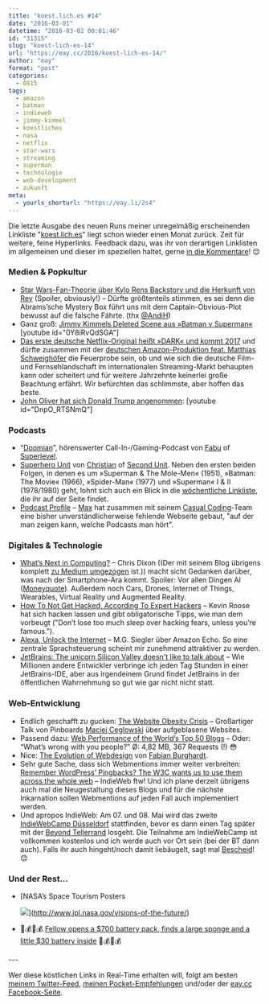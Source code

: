 ```yaml
---
title: "koest.lich.es #14"
date: "2016-03-01"
datetime: "2016-03-02 00:01:46"
id: "31315"
slug: "koest-lich-es-14"
url: "https://eay.cc/2016/koest-lich-es-14/"
author: "eay"
format: "post"
categories:
  - 0815
tags:
  - amazon
  - batman
  - indieweb
  - jimmy-kimmel
  - koestliches
  - nasa
  - netflix
  - star-wars
  - streaming
  - superman
  - technologie
  - web-development
  - zukunft
meta:
  - yourls_shorturl: "https://eay.li/2s4"
---
```


Die letzte Ausgabe des neuen Runs meiner unregelmäßig erscheinenden Linkliste "[koest.lich.es](//eay.cc/tag/koestliches/)" liegt schon wieder einen Monat zurück. Zeit für weitere, feine Hyperlinks. Feedback dazu, was ihr von derartigen Linklisten im allgemeinen und dieser im speziellen haltet, gerne [in die Kommentare](//eay.cc/2016/koest-lich-es-14/#respond)! 😌

### Medien & Popkultur

- [Star Wars-Fan-Theorie über Kylo Rens Backstory und die Herkunft von Rey](https://www.reddit.com/r/StarWars/comments/47gjm6/why_rey_is_must_be_spoiler_all_evidence_listed/) (Spoiler, obviously!) – Dürfte größtenteils stimmen, es sei denn die Abrams’sche Mystery Box führt uns mit dem Captain-Obvious-Plot bewusst auf die falsche Fährte. (thx [@AndiH](https://twitter.com/AndiH))
- Ganz groß: [Jimmy Kimmels Deleted Scene aus »Batman v Superman«](https://www.youtube.com/watch?v=0Y8iRvQdSGA) \[youtube id="0Y8iRvQdSGA"\]
- [Das erste deutsche Netflix-Original heißt »DARK« und kommt 2017](https://www.serieslyawesome.tv/das-erste-deutsche-netflix-original-heisst-dark-und-kommt-2017/) und dürfte zusammen mit der [deutschen Amazon-Produktion feat. Matthias Schweighöfer](https://www.serieslyawesome.tv/matthias-schweighoefer-produziert-erste-deutsche-amazon-serie/) die Feuerprobe sein, ob und wie sich die deutsche Film- und Fernsehlandschaft im internationalen Streaming-Markt behaupten kann oder scheitert und für weitere Jahrzehnte keinerlei große Beachtung erfährt. Wir befürchten das schlimmste, aber hoffen das beste.
- [John Oliver hat sich Donald Trump angenommen](https://www.youtube.com/watch?v=DnpO_RTSNmQ): \[youtube id="DnpO\_RTSNmQ"\]

### Podcasts

- “[Doomian](https://superlevel.de/spielkram/doomian-000-dance-dance-reputation/)”, hörenswerter Call-In-/Gaming-Podcast von [Fabu](https://twitter.com/herrfabu) of [Superlevel](https://superlevel.de/).
- [Superhero Unit](http://superherounit.de/) von [Christian](https://twitter.com/wirimperium) of [Second Unit](http://secondunit-podcast.de/). Neben den ersten beiden Folgen, in denen es um »Superman & The Mole-Men« (1951), »Batman: The Movie« (1966), »Spider-Man« (1977) und »Superman« I & II (1978/1980) geht, lohnt sich auch ein Blick in die [wöchentliche Linkliste](http://superherounit.de/category/links/), die ihr auf der Seite findet.
- [Podcast Profile](https://podcastprofile.com/) – [Max](http://maxfriedrich.de/post/139416395729) hat zusammen mit seinem [Casual Coding](http://casualcoding.com/)\-Team eine bisher unverständlicherweise fehlende Webseite gebaut, "auf der man zeigen kann, welche Podcasts man hört".

### Digitales & Technologie

- [What’s Next in Computing?](https://medium.com/@cdixon/what-s-next-in-computing-e54b870b80cc) – Chris Dixon ((Der mit seinem Blog übrigens komplett [zu Medium umgezogen](http://cdixon.org/2015/10/17/note-about-blogging/) ist.)) macht sicht Gedanken darüber, was nach der Smartphone-Ära kommt. Spoiler: Vor allen Dingen AI ([Moneyquote](//eay.cc/2016/take-x-and-add-ai/)). Außerdem noch Cars, Drones, Internet of Things, Wearables, Virtual Reality und Augmented Reality.
- [How To Not Get Hacked, According To Expert Hackers](http://digg.com/2016/how-to-not-get-hacked) – Kevin Roose hat sich hacken lassen und gibt obligatorische Tipps, wie man dem vorbeugt ("Don’t lose too much sleep over hacking fears, unless you’re famous.").
- [Alexa, Unlock the Internet](https://500ish.com/alexa-5f7924bffcf3) – M.G. Siegler über Amazon Echo. So eine zentrale Sprachsteuerung scheint mir zunehmend attraktiver zu werden.
- [JetBrains: The unicorn Silicon Valley doesn't like to talk about](http://movingfulcrum.com/jetbrains-the-unicorn-silicon-valley-doesnt-like-to-talk-about/) – Wie Millionen andere Entwickler verbringe ich jeden Tag Stunden in einer JetBrains-IDE, aber aus irgendeinem Grund findet JetBrains in der öffentlichen Wahrnehmung so gut wie gar nicht nicht statt.

### Web-Entwicklung

- Endlich geschafft zu gucken: [The Website Obesity Crisis](https://vimeo.com/147806338) – Großartiger Talk von Pinboards [Maciej Ceglowski](http://idlewords.com/) über aufgeblasene Websites.
- Passend dazu: [Web Performance of the World’s Top 50 Blogs](http://royal.pingdom.com/2016/02/12/web-performance-of-the-worlds-top-50-blogs/) – Oder: “What’s wrong with you people?” Ø: 4,82 MB, 367 Requests (!) 😳
- Nice: [The Evolution of Webdesign](http://fabianburghardt.de/webolution/) von [Fabian Burghardt](https://twitter.com/fabuchao).
- Sehr gute Sache, dass sich Webmentions immer weiter verbreiten: [Remember WordPress’ Pingbacks? The W3C wants us to use them across the whole web](http://www.theregister.co.uk/2016/02/18/remember_wordpress_pingbacks_the_w3c_wants_us_to_use_them_across_the_whole_web/?mt=1456569743643) – IndieWeb ftw! Und ich plane derzeit übrigens auch mal die Neugestaltung dieses Blogs und für die nächste Inkarnation sollen Webmentions auf jeden Fall auch implementiert werden.
- Und apropos IndieWeb: Am 07. und 08. Mai wird das zweite [IndieWebCamp Düsseldorf](http://indiewebcamp.com/2016/D%C3%BCsseldorf) stattfinden, bevor es dann einen Tag später mit der [Beyond Tellerrand](https://beyondtellerrand.com/) losgeht. Die Teilnahme am IndieWebCamp ist vollkommen kostenlos und ich werde auch vor Ort sein (bei der BT dann auch). Falls ihr auch hingeht/noch damit liebäugelt, sagt mal [Bescheid](https://twitter.com/eay)! 😊

### Und der Rest...

- [NASA’s Space Tourism Posters
    
    ![](https://eay.cc/uploads/2016/nasa-space-tourism.jpg)](http://www.jpl.nasa.gov/visions-of-the-future/)
- 💸💰💸💰 [Fellow opens a $700 battery pack, finds a large sponge and a little $30 battery inside](http://boingboing.net/2016/02/24/fellow-opens-a-700-battery-pa.html) 💸💰💸💰

\---

Wer diese köstlichen Links in Real-Time erhalten will, folgt am besten [meinem Twitter-Feed](https://twitter.com/eay), [meinen Pocket-Empfehlungen](https://getpocket.com/@eay) und/oder der [eay.cc Facebook-Seite](https://www.facebook.com/eay.cc).
